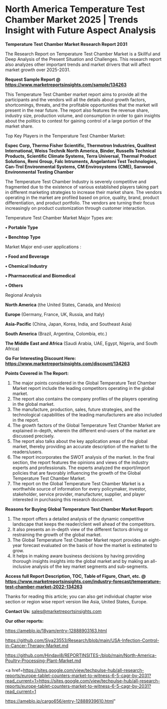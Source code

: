 # North America Temperature Test Chamber Market 2025 | Trends Insight with Future Aspect Analysis

<strong>Temperature Test Chamber Market Research Report 2031</strong>

The Research Report on Temperature Test Chamber Market is a Skillful and Deep Analysis of the Present Situation and Challenges. This research report also analyzes other important trends and market drivers that will affect market growth over 2025-2031.

<strong>Request Sample Report @ <a href=https://www.marketreportsinsights.com/sample/134263>https://www.marketreportsinsights.com/sample/134263</a></strong>

This Temperature Test Chamber market report aims to provide all the participants and the vendors will all the details about growth factors, shortcomings, threats, and the profitable opportunities that the market will present in the near future. The report also features the revenue share, industry size, production volume, and consumption in order to gain insights about the politics to contest for gaining control of a large portion of the market share.

Top Key Players in the Temperature Test Chamber Market:

<strong>Espec Corp, Thermo Fisher Scientific, Thermotron Industries, Qualitest International, Weiss Technik North America, Binder, Russells Technical Products, Scientific Climate Systems, Terra Universal, Thermal Product Solutions, Remi Group, Falc Intruments, Angelantoni Test Technologies, Can-Trol Environmental Systems, CM Envirosystems (CME), Sanwood Environmental Testing Chamber</strong>

The Temperature Test Chamber Industry is severely competitive and fragmented due to the existence of various established players taking part in different marketing strategies to increase their market share. The vendors operating in the market are profiled based on price, quality, brand, product differentiation, and product portfolio. The vendors are turning their focus increasingly on product customization through customer interaction.

Temperature Test Chamber Market Major Types are:

<strong>• Portable Type

• Benchtop Type</strong>

Market Major end-user applications :

<strong>• Food and Beverage

• Chemical Industry

• Pharmaceutical and Biomedical

• Others</strong>

Regional Analysis

</u><strong><b>North America</b></strong> (the United States, Canada, and Mexico)

<strong><b>Europe </b></strong>(Germany, France, UK, Russia, and Italy)

<strong><b>Asia-Pacific</b></strong> (China, Japan, Korea, India, and Southeast Asia)

<strong><b>South America</b></strong> (Brazil, Argentina, Colombia, etc.)

<strong><b>The Middle East and Africa</b></strong> (Saudi Arabia, UAE, Egypt, Nigeria, and South Africa)

<strong>Go For Interesting Discount Here: <a href=https://www.marketreportsinsights.com/discount/134263>https://www.marketreportsinsights.com/discount/134263</a></strong>

<strong>Points Covered in The Report:</strong>
<ol>
  <li>The major points considered in the Global Temperature Test Chamber Market report include the leading competitors operating in the global market.</li>
  <li>The report also contains the company profiles of the players operating in the global market.</li>
  <li>The manufacture, production, sales, future strategies, and the technological capabilities of the leading manufacturers are also included in the report.</li>
  <li>The growth factors of the Global Temperature Test Chamber Market are explained in-depth, wherein the different end-users of the market are discussed precisely.</li>
  <li>The report also talks about the key application areas of the global market, thereby providing an accurate description of the market to the readers/users.</li>
  <li>The report incorporates the SWOT analysis of the market. In the final section, the report features the opinions and views of the industry experts and professionals. The experts analyzed the export/import policies that are favorably influencing the growth of the Global Temperature Test Chamber Market.</li>
  <li>The report on the Global Temperature Test Chamber Market is a worthwhile source of information for every policymaker, investor, stakeholder, service provider, manufacturer, supplier, and player interested in purchasing this research document.</li>
</ol>
<strong>Reasons for Buying Global Temperature Test Chamber Market Report:</strong>

<ol>
  <li>The report offers a detailed analysis of the dynamic competitive landscape that keeps the reader/client well ahead of the competitors.</li>
  <li>It also presents an in-depth view of the different factors driving or restraining the growth of the global market.</li>
  <li>The Global Temperature Test Chamber Market report provides an eight-year forecast evaluated on the basis of how the market is estimated to grow.</li>
  <li>It helps in making aware business decisions by having providing thorough insights insights into the global market and by making an all-inclusive analysis of the key market segments and sub-segments.</li>
</ol>
<strong>Access full Report Description, TOC, Table of Figure, Chart, etc. @ <a href=https://www.marketreportsinsights.com/industry-forecast/temperature-test-chamber-market-2022-134263>https://www.marketreportsinsights.com/industry-forecast/temperature-test-chamber-market-2022-134263</a></strong>


Thanks for reading this article; you can also get individual chapter wise section or region wise report version like Asia, United States, Europe.

<strong>Contact Us:</strong>
sales@marketreportsinsights.com

<strong>Our other reports:</strong>

<a href=https://ameblo.jp/18yam/entry-12888903163.html>https://ameblo.jp/18yam/entry-12888903163.html</a>

<a href=https://github.com/Siya23553/Research/blob/main/USA-Infection-Control-in-Cancer-Therapy-Market.md>https://github.com/Siya23553/Research/blob/main/USA-Infection-Control-in-Cancer-Therapy-Market.md</a>

<a href=https://github.com/Hindavi8/REPORTINSITES-/blob/main/North-America-Poultry-Processing-Plant-Market.md>https://github.com/Hindavi8/REPORTINSITES-/blob/main/North-America-Poultry-Processing-Plant-Market.md</a>

<a href=https://sites.google.com/view/techpulse-hub/all-research-reports/europe-tablet-counters-market-to-witness-6-5-cagr-by-2031?read_current=1>https://sites.google.com/view/techpulse-hub/all-research-reports/europe-tablet-counters-market-to-witness-6-5-cagr-by-2031?read_current=1</a>

<a href=https://ameblo.jp/cargo656/entry-12888939610.html>https://ameblo.jp/cargo656/entry-12888939610.html</a>"
